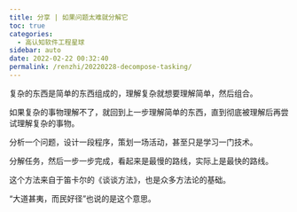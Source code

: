 ```yaml
---
title: 分享 | 如果问题太难就分解它
toc: true
categories: 
  - 高认知软件工程星球
sidebar: auto
date: 2022-02-22 00:32:40
permalink: /renzhi/20220228-decompose-tasking/
---
```


复杂的东西是简单的东西组成的，理解复杂就想要理解简单，然后组合。

如果复杂的事物理解不了，就回到上一步理解简单的东西，直到彻底被理解后再尝试理解复杂的事物。

分析一个问题，设计一段程序，策划一场活动，甚至只是学习一门技术。

分解任务，然后一步一步完成，看起来是最慢的路线，实际上是最快的路线。

这个方法来自于笛卡尔的《谈谈方法》，也是众多方法论的基础。

“大道甚夷，而民好径”也说的是这个意思。

